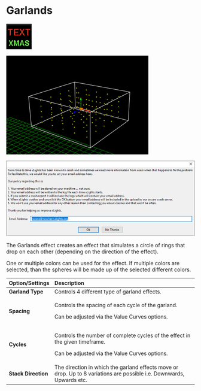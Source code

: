 # Garlands

![Icon](../../.gitbook/assets/image%20%28166%29.png)

![Sequencer Grid](../../.gitbook/assets/image%20%28476%29.png)

![](../../.gitbook/assets/image%20%28312%29.png)

The Garlands effect creates an effect that simulates a circle of rings that drop on each other \(depending on the direction of the effect\).

One or multiple colors can be used for the effect. If multiple colors are selected, than the spheres will be made up of the selected different colors.

<table>
  <thead>
    <tr>
      <th style="text-align:left">Option/Settings</th>
      <th style="text-align:left">Description</th>
    </tr>
  </thead>
  <tbody>
    <tr>
      <td style="text-align:left"><b>Garland Type</b>
      </td>
      <td style="text-align:left">Controls 4 different type of garland effects.</td>
    </tr>
    <tr>
      <td style="text-align:left"><b>Spacing</b>
      </td>
      <td style="text-align:left">
        <p>Controls the spacing of each cycle of the garland.</p>
        <p>Can be adjusted via the Value Curves options.</p>
      </td>
    </tr>
    <tr>
      <td style="text-align:left"><b>Cycles</b>
      </td>
      <td style="text-align:left">
        <p>Controls the number of complete cycles of the effect in the given timeframe.</p>
        <p>Can be adjusted via the Value Curves options.</p>
      </td>
    </tr>
    <tr>
      <td style="text-align:left"><b>Stack Direction</b>
      </td>
      <td style="text-align:left">The direction in which the garland effects move or drop. Up to 8 variations
        are possible i.e. Downwards, Upwards etc.</td>
    </tr>
  </tbody>
</table>